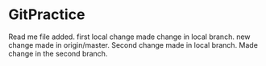 # GitPractice

Read me file added.
first local change
made change in local branch.
new change made in origin/master.
Second change made in local branch.
Made change in the second branch.